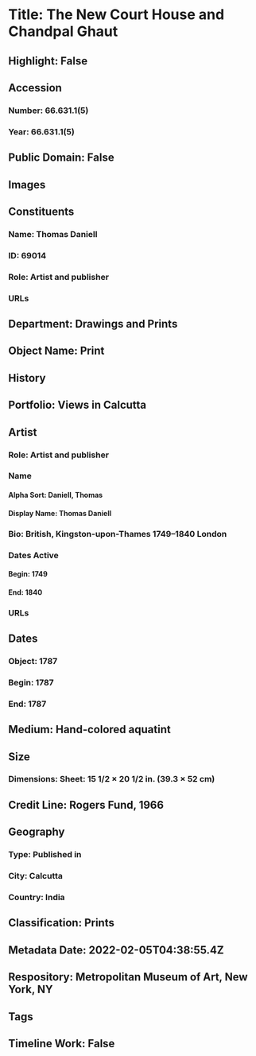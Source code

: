 # Title: The New Court House and Chandpal Ghaut
## Highlight: False
## Accession
### Number: 66.631.1(5)
### Year: 66.631.1(5)
## Public Domain: False
## Images
## Constituents
### Name: Thomas Daniell
### ID: 69014
### Role: Artist and publisher
### URLs
## Department: Drawings and Prints
## Object Name: Print
## History
## Portfolio: Views in Calcutta
## Artist
### Role: Artist and publisher
### Name
#### Alpha Sort: Daniell, Thomas
#### Display Name: Thomas Daniell
### Bio: British, Kingston-upon-Thames 1749–1840 London
### Dates Active
#### Begin: 1749
#### End: 1840
### URLs
## Dates
### Object: 1787
### Begin: 1787
### End: 1787
## Medium: Hand-colored aquatint
## Size
### Dimensions: Sheet: 15 1/2 × 20 1/2 in. (39.3 × 52 cm)
## Credit Line: Rogers Fund, 1966
## Geography
### Type: Published in
### City: Calcutta
### Country: India
## Classification: Prints
## Metadata Date: 2022-02-05T04:38:55.4Z
## Respository: Metropolitan Museum of Art, New York, NY
## Tags
## Timeline Work: False